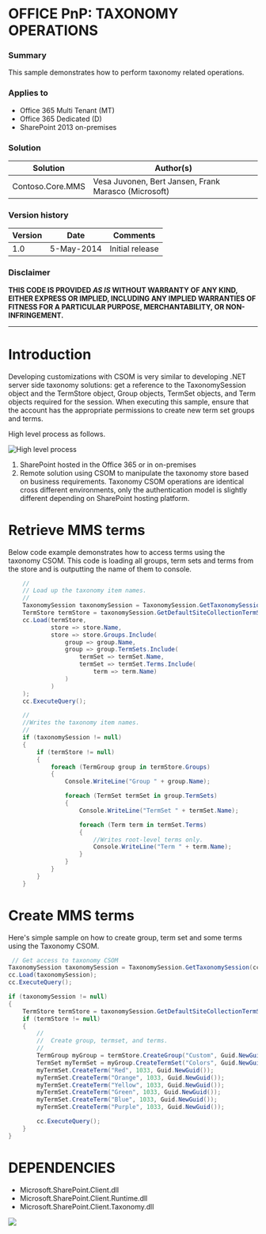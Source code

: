 # OFFICE PnP: TAXONOMY OPERATIONS #

### Summary ###
This sample demonstrates how to perform taxonomy related operations.

### Applies to ###
-  Office 365 Multi Tenant (MT)
-  Office 365 Dedicated (D)
-  SharePoint 2013 on-premises

### Solution ###
Solution | Author(s)
---------|----------
Contoso.Core.MMS | Vesa Juvonen, Bert Jansen, Frank Marasco (Microsoft)

### Version history ###
Version  | Date | Comments
---------| -----| --------
1.0  | 5-May-2014 | Initial release

### Disclaimer ###
**THIS CODE IS PROVIDED *AS IS* WITHOUT WARRANTY OF ANY KIND, EITHER EXPRESS OR IMPLIED, INCLUDING ANY IMPLIED WARRANTIES OF FITNESS FOR A PARTICULAR PURPOSE, MERCHANTABILITY, OR NON-INFRINGEMENT.**

----------
# Introduction #
Developing customizations with CSOM is very similar to developing .NET server side taxonomy solutions: get a reference to the TaxonomySession object and the TermStore object, Group objects, TermSet objects, and Term objects required for the session. When executing this sample, ensure that the account has the appropriate permissions to create new term set groups and terms.

High level process as follows.

![High level process](http://i.imgur.com/LottPge.png)

1. SharePoint hosted in the Office 365 or in on-premises
2. Remote solution using CSOM to manipulate the taxonomy store based on business requirements. Taxonomy CSOM operations are identical cross different environments, only the authentication model is slightly different depending on SharePoint hosting platform.


# Retrieve MMS terms #
Below code example demonstrates how to access terms using the taxonomy CSOM. This code is loading all groups, term sets and terms from the store and is outputting the name of them to console.

```C#
    //
    // Load up the taxonomy item names.
    //
    TaxonomySession taxonomySession = TaxonomySession.GetTaxonomySession(cc);
    TermStore termStore = taxonomySession.GetDefaultSiteCollectionTermStore();
    cc.Load(termStore,
            store => store.Name,
            store => store.Groups.Include(
                group => group.Name,
                group => group.TermSets.Include(
                    termSet => termSet.Name,
                    termSet => termSet.Terms.Include(
                        term => term.Name)
                )
            )
    );
    cc.ExecuteQuery();

    //
    //Writes the taxonomy item names.
    //
    if (taxonomySession != null)
    {
        if (termStore != null)
        {
            foreach (TermGroup group in termStore.Groups)
            {
                Console.WriteLine("Group " + group.Name);

                foreach (TermSet termSet in group.TermSets)
                {
                    Console.WriteLine("TermSet " + termSet.Name);

                    foreach (Term term in termSet.Terms)
                    {
                        //Writes root-level terms only.
                        Console.WriteLine("Term " + term.Name);
                    }
                }
            }
        }
    }
```

# Create MMS terms #
Here's simple sample on how to create group, term set and some terms using the Taxonomy CSOM.

```C#
 // Get access to taxonomy CSOM
TaxonomySession taxonomySession = TaxonomySession.GetTaxonomySession(cc);
cc.Load(taxonomySession);
cc.ExecuteQuery();

if (taxonomySession != null)
{
    TermStore termStore = taxonomySession.GetDefaultSiteCollectionTermStore();
    if (termStore != null)
    {
        //
        //  Create group, termset, and terms.
        //
        TermGroup myGroup = termStore.CreateGroup("Custom", Guid.NewGuid());
        TermSet myTermSet = myGroup.CreateTermSet("Colors", Guid.NewGuid(), 1033);
        myTermSet.CreateTerm("Red", 1033, Guid.NewGuid());
        myTermSet.CreateTerm("Orange", 1033, Guid.NewGuid());
        myTermSet.CreateTerm("Yellow", 1033, Guid.NewGuid());
        myTermSet.CreateTerm("Green", 1033, Guid.NewGuid());
        myTermSet.CreateTerm("Blue", 1033, Guid.NewGuid());
        myTermSet.CreateTerm("Purple", 1033, Guid.NewGuid());

        cc.ExecuteQuery();
    }
}
```


# DEPENDENCIES #
-  Microsoft.SharePoint.Client.dll
-  Microsoft.SharePoint.Client.Runtime.dll
-  Microsoft.SharePoint.Client.Taxonomy.dll

<img src="https://telemetry.sharepointpnp.com/pnp/samples/Core.MMS" />